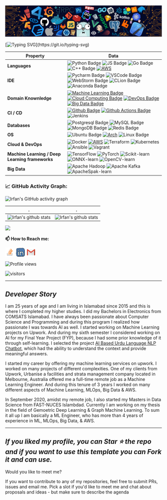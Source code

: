 ![](./src/header_.png)

[![Typing SVG](https://readme-typing-svg.herokuapp.com?color=%2336BCF7&center=true&vCenter=true&width=600&lines=Hi+there+👋,+I+am+Irfan+Danish;+Welcome+to+My+Profile!;Over+5+years+of+programming+experience;I+am+a+Machine+Learning+and+Big+Data+Engineer!;Always+learning+new+things...;Intrested+in+ML,+DL,+AI,+DevOps,+and+Web+...;)](https://git.io/typing-svg)


Property | Data
--- | --- 
**Languages**  | ![Python Badge](https://img.shields.io/badge/-Python-3776AB?style=flat&logo=Python&logoColor=white) ![JS Badge](https://img.shields.io/badge/-JavaScript-3776AB?style=flat&logo=JavaScript&logoColor=white) ![Go Badge](https://img.shields.io/badge/-Go-3776AB?style=flat&logo=Go&logoColor=white) ![C++ Badge](https://img.shields.io/badge/-C++-3776AB?style=flat&logo=CPlusPlus&logoColor=white) <a target="_blank" rel="noopener noreferrer" href="https://camo.githubusercontent.com/dbf04b1d9ded8b171b6191dea57451689d73885103bac994560771cc6029d70c/68747470733a2f2f696d672e736869656c64732e696f2f7374617469632f76313f6c6162656c3d253746266d6573736167653d4241534826636f6c6f723d626c7565266c6f676f3d676e752d62617368266c6f676f436f6c6f723d7768697465"><img src="https://camo.githubusercontent.com/dbf04b1d9ded8b171b6191dea57451689d73885103bac994560771cc6029d70c/68747470733a2f2f696d672e736869656c64732e696f2f7374617469632f76313f6c6162656c3d253746266d6573736167653d4241534826636f6c6f723d626c7565266c6f676f3d676e752d62617368266c6f676f436f6c6f723d7768697465" alt="AWS" style="max-width: 100%;"></a>
**IDE** | ![Pycharm Badge](https://img.shields.io/badge/-Pycharm-3776AB?style=flat&logo=Pycharm&logoColor=white) ![VSCode Badge](https://img.shields.io/badge/-VSCode-3776AB?style=flat&logo=VisualStudioCode&logoColor=white) ![WebStorm Badge](https://img.shields.io/badge/-Webstorm-3776AB?style=flat&logo=Webstorm&logoColor=white) ![CLion Badge](https://img.shields.io/badge/-CLion-3776AB?style=flat&logo=Clion&logoColor=white) ![Anaconda Badge](https://img.shields.io/badge/-Anaconda-3776AB?style=flat&logo=Anaconda&logoColor=white)
**Domain Knownledge**  | [![Machine Learning Badge](https://img.shields.io/badge/-Machine%20Learning-01D277?style=flat&logoColor=white)](https://github.com/irdanish11/irdanish11) [![Cloud Computing Badge](https://img.shields.io/badge/-Cloud%20Computing-FAB040?style=flat&logoColor=white)](https://github.com/search?q=user%3Airdanish11&type=Repositories) [![DevOps Badge](https://img.shields.io/badge/-DevOps%20-4C8CBF?style=flat&logoColor=white)](https://github.com/search?q=user%3Airdanish11&type=Repositories) [![Big Data Badge](https://img.shields.io/badge/-Big%20Data-FF6600?style=flat&logoColor=white)](https://github.com/search?q=user%3Airdanish11&type=Repositories) 
**CI / CD** | [![Github Badge](https://img.shields.io/static/v1?style=for-the-badge&message=GitHub&color=171515&logo=GitHub&logoColor=FFFFFF&label=)](https://github.com/irdanish11/irdanish11) [![Github Actions Badge](https://img.shields.io/static/v1?style=for-the-badge&message=Git&color=D24939&logo=Git&logoColor=3E2C00&label=)](https://github.com/irdanish11/irdanish11) ![Jenkins](https://img.shields.io/static/v1?style=for-the-badge&message=Jenkins&color=FFFFFF&logo=Jenkins&logoColor=D33834&label=)
**Databases**  | ![Postgresql Badge](https://img.shields.io/badge/-PostgreSQL-3776AB?style=flat&logo=Postgresql&logoColor=white) ![MySQL Badge](https://img.shields.io/badge/-MySQL-3776AB?style=flat&logo=MySQL&logoColor=white) ![MongoDB Badge](https://img.shields.io/badge/-MongoDB-3776AB?style=flat&logo=MongoDB&logoColor=white) ![Redis Badge](https://img.shields.io/badge/-Redis-3776AB?style=flat&logo=Redis&logoColor=white)
**OS**  | ![Ubuntu Badge](https://img.shields.io/badge/-Ubuntu-3776AB?style=flat&logo=Ubuntu&logoColor=white) <a target="_blank" rel="noopener noreferrer" href="https://camo.githubusercontent.com/819cadcc47dabf848020012047d45aeba0b96b78bd6bde0bef8958ca56f2105f/68747470733a2f2f696d672e736869656c64732e696f2f62616467652f417263685f4c696e75782d3137393344313f6c6f676f3d617263682d6c696e7578266c6f676f436f6c6f723d7768697465"><img src="https://camo.githubusercontent.com/819cadcc47dabf848020012047d45aeba0b96b78bd6bde0bef8958ca56f2105f/68747470733a2f2f696d672e736869656c64732e696f2f62616467652f417263685f4c696e75782d3137393344313f6c6f676f3d617263682d6c696e7578266c6f676f436f6c6f723d7768697465" alt="Arch" style="max-width: 100%;"></a> ![Linux Badge](https://img.shields.io/badge/-Linux-3776AB?style=flat&logo=Linux&logoColor=white)
**Cloud & DevOps**  | ![Docker](https://img.shields.io/badge/Docker-F9AB00?style=for-the-badge&logo=docker&color=525252) <a target="_blank" rel="noopener noreferrer" href="https://camo.githubusercontent.com/a043eb2dbd182fc05a2ac24020c2e8900d41f2aa5dce7920c2942a8362146d13/68747470733a2f2f696d672e736869656c64732e696f2f62616467652f2d6177732d3333333f7374796c653d666f722d7468652d6261646765266c6f676f3d616d617a6f6e2d617773"><img src="https://camo.githubusercontent.com/a043eb2dbd182fc05a2ac24020c2e8900d41f2aa5dce7920c2942a8362146d13/68747470733a2f2f696d672e736869656c64732e696f2f62616467652f2d6177732d3333333f7374796c653d666f722d7468652d6261646765266c6f676f3d616d617a6f6e2d617773" alt="AWS" style="max-width: 100%;"></a> ![Terraform](https://img.shields.io/static/v1?style=for-the-badge&message=Terraform&color=7B42BC&logo=Terraform&logoColor=FFFFFF&label=) ![Kubernetes](https://img.shields.io/static/v1?style=for-the-badge&message=Kubernetes&color=326CE5&logo=Kubernetes&logoColor=FFFFFF&label=) ![Ansible](https://img.shields.io/static/v1?style=for-the-badge&message=Ansible&color=EE0000&logo=Ansible&logoColor=FFFFFF&label=) ![Vagrant](https://img.shields.io/static/v1?style=for-the-badge&message=Vagrant&color=1868F2&logo=Vagrant&logoColor=FFFFFF&label=)
**Machine Learning / Deep Learning frameworks**  | ![TensorFlow](http://img.shields.io/badge/-TensorFlow-eee?style=flat-square&logo=tensorflow&logoColor=FF6F00) ![PyTorch](http://img.shields.io/badge/-PyTorch-eee?style=flat-square&logo=pytorch&logoColor=EE4C2C) ![Scikit-learn](http://img.shields.io/badge/-Scikit--Learn-eee?style=flat-square&logo=scikit-learn&logoColor=e26d00)  ![ONNX-learn](http://img.shields.io/badge/-ONNX-eee?style=flat-square&logo=onnx&logoColor=e26d00) ![OpenCV-learn](http://img.shields.io/badge/-OpenCV-eee?style=flat-square&logo=opencv&logoColor=e26d00)
**Big Data**  | ![Apache Hadoop](https://img.shields.io/static/v1?style=for-the-badge&message=Apache+Hadoop&color=222222&logo=Apache+Hadoop&logoColor=66CCFF&label=) ![Apache Kafka](https://img.shields.io/static/v1?style=for-the-badge&message=Apache+Kafka&color=231F20&logo=Apache+Kafka&logoColor=FFFFFF&label=) ![ApacheSpak-learn](http://img.shields.io/badge/-Apache--Spark-eee?style=flat-square&logo=apache-spark&logoColor=e26d00) 

<!--   GitHub stats graph -->
### 📈 GitHub Activity Graph:
![Irfan's GitHub activity graph](https://activity-graph.herokuapp.com/graph?username=irdanish11&hide_border=true&theme=redical)

 . | .
--- | --- 
![Irfan's github stats](https://github-readme-stats.vercel.app/api?username=irdanish11&show_icons=true&theme=radical&include_all_commits=true) | ![Irfan's github stats](https://github-readme-stats.vercel.app/api/top-langs/?username=irdanish11&theme=radical&layout=compact)

<img src="https://github-readme-streak-stats.herokuapp.com/?user=irdanish11"></img>


**📫 How to Reach me:**
<p align="left">
<a href="https://stackoverflow.com/users/6350067/irfan-danish" target="blank"><img align="center" src="https://raw.githubusercontent.com/irdanish11/irdanish11/master/assets/stackoverflow.png" alt="irdanish11" height="30" width="30" /></a>
<a href="https://www.linkedin.com/in/irdanish/" target="blank"><img align="center" src="https://raw.githubusercontent.com/irdanish11/irdanish11/master/assets/linkedin.svg" alt="irdanish11" height="30" width="30" /></a>
<a href="mailto:irdanish.dev@gmail.com" target="blank"><img align="center" src="https://raw.githubusercontent.com/irdanish11/irdanish11/master/assets/gmail.svg" alt="Gmail" height="30" width="30" /></a>
</p>



![Profile views](https://gpvc.arturio.dev/irdanish11)

<p align="left">
<img src="https://visitor-badge.laobi.icu/badge?page_id=irdanish11.irdanish11" alt="visitors"/>
</p>

---
  *Developer Story*
---
I am 25 years of age and I am living in Islamabad since 2015 and this is where I completed my higher studies. I did my Bachelors in Electronics from COMSATS Islamabad. I have always been passionate about Computer Science and Programming and during this program I realized how passionate I was towards AI as well. I started working on Machine Learning projects on Upwork. And during my sixth semester I considered working on AI for my Final Year Project (FYP), because I had some prior knowledge of it through self-learning. I selected the project [AI Based Urdu Language NLP Chatbot](https://github.com/irdanish11/Seq2Seq-UrduChatBot), which had the ability to understand the context and provide meaningful answers.

I started my career by offering my machine learning services on upwork. I worked on many projects of different complexities. One of my clients from Upwork, Urbanise a facilities and strata management company located in Melbourne, Australia offered me a full-time remote job as a Machine Learning Engineer. And during this tenure of 3 years I worked on many different aspects of Machine Learning, MLOps, Big Data & AWS.

In September 2020, amidst my remote job, I also started my Masters in Data Science from FAST-NUCES Islambdad. Currently I am working on my thesis in the field of Gemoetric Deep Learning & Graph Machine Learning. To sum it all up I am basically a ML Engineer, who has more than 4 years of experience in ML, MLOps, Big Data, & AWS. 


---
  *If you liked my profile, you can Star ⭐ the repo and if you want to use this template you can Fork it and can use.*
---
Would you like to meet me?

If you want to contribute to any of my repositories, feel free to submit PRs, issues and email me. Pick a slot if you'd like to meet me and chat about proposals and ideas - but make sure to describe the agenda
  
